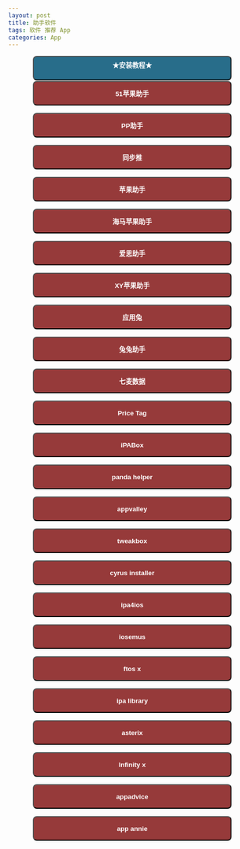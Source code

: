 ```yaml
---
layout: post
title: 助手软件
tags: 软件 推荐 App
categories: App
---
```

<style>
  .button2 {
     background-color: #963a3a;
     color: white;
	 font-weight: bold;
	 height: 50px;
	 width: 100%;
     margin-top: 1px;
     border-radius:8px
}
.button3 {
     background-color: #286d8a;
     color: white;
	 font-weight: bold;
	 height: 50px;
	 width: 100%;
     margin-top: 1px;
     border-radius:8px
}
@media only screen and (min-width: 760px){
  .button2 {
	 width: 80%;
	 margin-left: 10%;
}
  .button3 {
	 width: 80%;
	 margin-left: 10%;
}
}

</style>

<button class="button3"  onclick="jiaocheng()">★安装教程★<tton>
  <script language="javascript">
    function jiaocheng(){
      alert("1.点击按钮跳转到新网页安装 \n\n2.部分软件需要挂V下载 \n\n3.信任证书：设置-通用-描述文件与设备管理-点击对应的描述文件-信任");
}
  </script>

<!-- more -->

<a href="http://h5.51pgzs.com"> <button onclick="window.location.href" class="button2">51苹果助手</button> </a>

<a href="https://wap.25pp.com"> <button onclick="window.location.href" class="button2">PP助手</button> </a>

<a href="http://tui.tongbu.com/m/"> <button onclick="window.location.href" class="button2">同步推</button> </a>

<a href="http://zs.91.com/m2/pgzs.html"> <button onclick="window.location.href" class="button2">苹果助手</button> </a>

<a href="http://www.haima.me/iphone.html"> <button onclick="window.location.href" class="button2">海马苹果助手</button> </a>

<a href="https://m.i4.cn"> <button onclick="window.location.href" class="button2">爱思助手</button> </a>

<a href="http://tg.xyzs.com/dt/iphone.php"> <button onclick="window.location.href" class="button2">XY苹果助手</button> </a>

<a href="https://m.itools.cn"> <button onclick="window.location.href" class="button2">应用兔</button> </a>

<a href="http://www.tutuapp.com/index.php?r=site/mobileTutu2&t=ios&tab=zhengban"> <button onclick="window.location.href" class="button2">兔兔助手</button> </a>

<a href="https://itunes.apple.com/cn/app/%E4%B8%83%E9%BA%A6%E6%95%B0%E6%8D%AE/id1175302806?mt=8"> <button onclick="window.location.href" class="button2">七麦数据</button> </a>

<a href="https://itunes.apple.com/cn/app/price-tag-%E5%8F%91%E7%8E%B0%E5%A5%BD%E5%BA%94%E7%94%A8/id1166819590?mt=8"> <button onclick="window.location.href" class="button2">Price Tag</button> </a>

<a href="https://ipabox.store/home.html"> <button onclick="window.location.href" class="button2">iPABox</button> </a>

<a href="http://m.pandahelp.vip/regular"> <button onclick="window.location.href" class="button2">panda helper</button> </a>

<a href="https://appvalley.vip"> <button onclick="window.location.href" class="button2">appvalley</button> </a>

<a href="https://www.tweakboxapp.com"> <button onclick="window.location.href" class="button2">tweakbox</button> </a>

<a href="https://cyrusinstaller.com/#download"> <button onclick="window.location.href" class="button2">cyrus installer</button> </a>

<a href="https://www.ipa4ios.com/installer.html"> <button onclick="window.location.href" class="button2">ipa4ios</button> </a>

<a href="http://iosem.us/#"> <button onclick="window.location.href" class="button2">iosemus</button> </a>

<a href="https://ftios.vn/install/"> <button onclick="window.location.href" class="button2">ftos x</button> </a>

<a href="https://ipalibrary.org"> <button onclick="window.location.href" class="button2">ipa library</button> </a>

<a href="https://www.asterixinstaller.com"> <button onclick="window.location.href" class="button2">asterix</button> </a>

<a href="https://rink.hockeyapp.net/apps/5f324e8372d64a2bb73e32c917eea787?loading=false&secret="> <button onclick="window.location.href" class="button2">lnfinity x</button> </a>

<a href="https://itunes.apple.com/cn/app/apps-gone-free-%E6%AF%8F%E6%97%A5%E6%9C%80%E4%BD%B3apps/id470693788?mt=8"> <button onclick="window.location.href" class="button2">appadvice</button> </a>

<a href="https://itunes.apple.com/cn/app/app-annie/id660004961?mt=8"> <button onclick="window.location.href" class="button2">app annie</button> </a>
